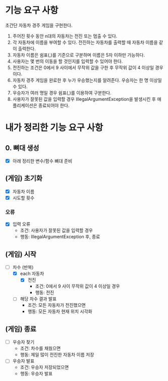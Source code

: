 # 기능 요구 사항
초간단 자동차 경주 게임을 구현한다.

1. 주어진 횟수 동안 n대의 자동차는 전진 또는 멈출 수 있다.
2. 각 자동차에 이름을 부여할 수 있다. 전진하는 자동차를 출력할 때 자동차 이름을 같이 출력한다.
3. 자동차 이름은 쉼표(,)를 기준으로 구분하며 이름은 5자 이하만 가능하다.
4. 사용자는 몇 번의 이동을 할 것인지를 입력할 수 있어야 한다.
5. 전진하는 조건은 0에서 9 사이에서 무작위 값을 구한 후 무작위 값이 4 이상일 경우이다.
6. 자동차 경주 게임을 완료한 후 누가 우승했는지를 알려준다. 우승자는 한 명 이상일 수 있다.
7. 우승자가 여러 명일 경우 쉼표(,)를 이용하여 구분한다.
8. 사용자가 잘못된 값을 입력할 경우 IllegalArgumentException을 발생시킨 후 애플리케이션은 종료되어야 한다.

# 내가 정리한 기능 요구 사항

## 0. 뼈대 생성
* [x] 아래 정리한 변수/함수 뼈대 준비

## (게임) 초기화
* [x] 자동차 이름
* [x] 시도할 횟수
### 오류
* [x] 입력 오류
  * 조건: 사용자가 잘못된 값을 입력할 경우
  * 행동: IllegalArgumentException 후, 종료

## (게임) 시작
* [ ] 차수 (반복)
  * [x] each 자동차
    * [x] 전진
      * 조건: 0에서 9 사이 무작위 값이 4 이상일 경우
      * 행동: 전진
  * [ ] 해당 차수 결과 발표
    * 조건: 모든 자동차가 전진했으면
    * 행동: 모든 자동차 현재 위치 시각화
## (게임) 종료
* [ ] 우승자 찾기
  * 조건: 차수를 채웠으면
  * 행동: 제일 많이 전진한 자동차 이름 저장
* [ ] 우승자 발표
  * 조건: 우승자 저장되었으면
  * 행동: 우승자 발표